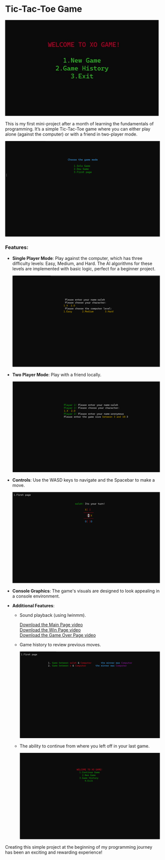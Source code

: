 # Tic-Tac-Toe Game

![Game Main Page](readme-media/MainPage.gif)

This is my first mini-project after a month of learning the fundamentals of programming. It’s a simple Tic-Tac-Toe game where you can either play alone (against the computer) or with a friend in two-player mode.

![New Game Page](readme-media/NewGame.png)


### Features:

- **Single Player Mode**: Play against the computer, which has three difficulty levels: Easy, Medium, and Hard. The AI algorithms for these levels are implemented with basic logic, perfect for a beginner project.
  
  ![Single Player Mode](readme-media/SoloGame.png)

- **Two Player Mode**: Play with a friend locally.

  ![Two Player Mode](readme-media/DouGame.png)

- **Controls**: Use the WASD keys to navigate and the Spacebar to make a move.
  
  ![Controls](readme-media/GamePlay.png)

- **Console Graphics**: The game's visuals are designed to look appealing in a console environment.


- **Additional Features**:
  - Sound playback (using lwinmm).

    [Download the Main Page video](readme-media/MainPage.mp4)  
    [Download the Win Page video](readme-media/Congrat.mp4)  
    [Download the Game Over Page video](readme-media/GameOver.mp4)

  - Game history to review previous moves.
  
    ![Game History Page](readme-media/GameHistory.png)

  - The ability to continue from where you left off in your last game.
  
    ![Continue Game](readme-media/ContinueGame.png)
    
Creating this simple project at the beginning of my programming journey has been an exciting and rewarding experience!
